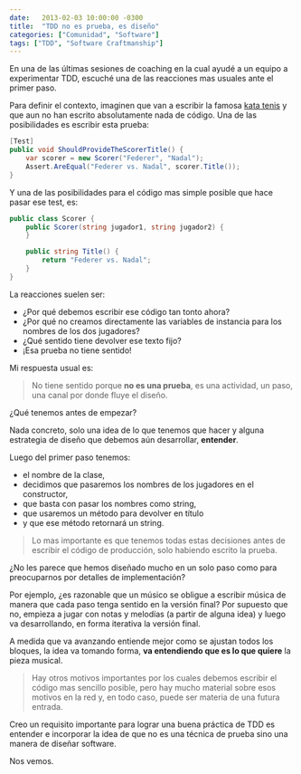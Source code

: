 ```yaml
---
date:   2013-02-03 10:00:00 -0300
title:  "TDD no es prueba, es diseño"
categories: ["Comunidad", "Software"]
tags: ["TDD", "Software Craftmanship"]
---
```


En una de las últimas sesiones de coaching en la cual ayudé a un equipo a experimentar TDD, escuché una de las reacciones mas usuales ante el primer paso.

Para definir el contexto, imaginen que van a escribir la famosa [kata tenis](https://codingdojo.org/cgi-bin/wiki.pl?KataTennis) y que aun no han escrito absolutamente nada de código. Una de las posibilidades es escribir esta prueba:
<!--more-->

~~~ csharp
[Test]
public void ShouldProvideTheScorerTitle() {
    var scorer = new Scorer("Federer", "Nadal");
    Assert.AreEqual("Federer vs. Nadal", scorer.Title());
}
~~~

Y una de las posibilidades para el código mas simple posible que hace pasar ese test, es:

~~~ csharp
public class Scorer {
    public Scorer(string jugador1, string jugador2) {
    }

    public string Title() {
        return "Federer vs. Nadal";
    }
}
~~~

La reacciones suelen ser:
- ¿Por qué debemos escribir ese código tan tonto ahora?
- ¿Por qué no creamos directamente las variables de instancia para los nombres de los dos jugadores?
- ¿Qué sentido tiene devolver ese texto fijo?
- ¡Esa prueba no tiene sentido!

Mi respuesta usual es:

> No tiene sentido porque **no es una prueba**, es una actividad, un paso, una canal por donde fluye el diseño.

¿Qué tenemos antes de empezar?

Nada concreto, solo una idea de lo que tenemos que hacer y alguna estrategia de diseño que debemos aún desarrollar, **entender**.

Luego del primer paso tenemos:

- el nombre de la clase, 
- decidimos que pasaremos los nombres de los jugadores en el constructor,
- que basta con pasar los nombres como string,
- que usaremos un método para devolver en título
-  y que ese método retornará un string.

> Lo mas importante es que tenemos todas estas decisiones antes de escribir el código de producción, solo habiendo escrito la prueba.

¿No les parece que hemos diseñado mucho en un solo paso como para preocuparnos por detalles de implementación?

Por ejemplo, ¿es razonable que un músico se obligue a escribir música de manera que cada paso tenga sentido en la versión final? Por supuesto que no, empieza a jugar con notas y melodías (a partir de alguna idea) y luego va desarrollando, en forma iterativa la versión final.

A medida que va avanzando entiende mejor como se ajustan todos los bloques, la idea va tomando forma, **va entendiendo que es lo que quiere** la pieza musical.

> Hay otros motivos importantes por los cuales debemos escribir el código mas sencillo posible, pero hay mucho material sobre esos motivos en la red y, en todo caso, puede ser materia de una futura entrada.

Creo un requisito importante para lograr una buena práctica de TDD es entender e incorporar la idea de que no es una técnica de prueba sino una manera de diseñar software.

Nos vemos.
